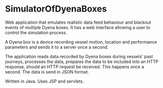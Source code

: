 # SimulatorOfDyenaBoxes
Web application that emulates realistic data feed behaviour and blackout events of multiple Dyena boxes. It has a web interface allowing a user to control the simulation
process. 

A Dyena box is a device recording vessel motion, location and performance parameters and sends it to a server once a second.

The application reads data recorded by Dyena boxes during vessels' past journeys, processes the data, prepares the data to be included into
an HTTP response, should an HTTP request be received. This happens once a second. The data is send in JSON format.

Written in Java. Uses JSP and servlets.

